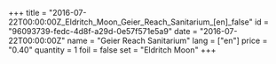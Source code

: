 +++
title = "2016-07-22T00:00:00Z_Eldritch_Moon_Geier_Reach_Sanitarium_[en]_false"
id = "96093739-fedc-4d8f-a29d-0e57f571e5a9"
date = "2016-07-22T00:00:00Z"
name = "Geier Reach Sanitarium"
lang = ["en"]
price = "0.40"
quantity = 1
foil = false
set = "Eldritch Moon"
+++

